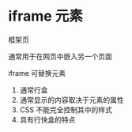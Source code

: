 # iframe 元素

框架页

通常用于在网页中嵌入另一个页面

iframe 可替换元素

1. 通常行盒
2. 通常显示的内容取决于元素的属性
3. CSS 不能完全控制其中的样式
4. 具有行快盒的特点
